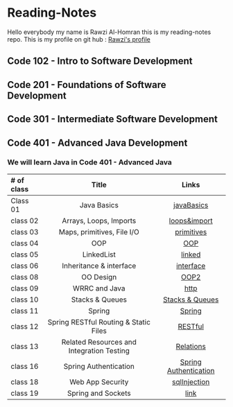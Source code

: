 # Reading-Notes
Hello everybody my name is Rawzi Al-Homran this is my reading-notes repo. This is my profile on git hub : [Rawzi's profile](https://github.com/rawziNael)
## Code 102 - Intro to Software Development
## Code 201 - Foundations of Software Development
## Code 301 - Intermediate Software Development
## Code 401 - Advanced Java Development


### We will learn Java in Code 401 - Advanced Java
| # of class    | Title | Links |  
| :---        |:---:| :---: |  
| Class 01    |Java Basics |	[javaBasics](https://github.com/rawziNael/Reading-Notes/blob/main/Read01.md) |  
| class 02  |Arrays, Loops, Imports   | [loops&import](https://github.com/rawziNael/Reading-Notes/blob/main/Read02.md) |  
| class 03  |Maps, primitives, File I/O      |[primitives](https://github.com/rawziNael/Reading-Notes/blob/main/Read03.md)|  
| class 04  |OOP      |[OOP](https://github.com/rawziNael/Reading-Notes/blob/main/read04.md)|  
| class 05  |      LinkedList|[linked](https://github.com/rawziNael/Reading-Notes/blob/main/Read05.md)|  
| class 06  |Inheritance & interface      |[interface](https://github.com/rawziNael/Reading-Notes/blob/main/Read06.md)|  
| class 08   |OO Design       |[OOP2](https://github.com/rawziNael/Reading-Notes/blob/main/Read08.md)|  
| class 09   |WRRC and Java       |[http](https://github.com/rawziNael/Reading-Notes/blob/main/Read09.md)|  
| class 10   |Stacks & Queues      |[Stacks & Queues](https://github.com/rawziNael/Reading-Notes/blob/main/Read10.md)|  
| class 11   |Spring      |[Spring](https://github.com/rawziNael/Reading-Notes/blob/main/Read11.md)|  
| class 12  |Spring RESTful Routing & Static Files     |[RESTful](https://github.com/rawziNael/Reading-Notes/blob/main/Read12.md)|  
| class 13  | Related Resources and Integration Testing     |[Relations](https://github.com/rawziNael/Reading-Notes/blob/main/Read13.md)|  
| class 16  |Spring Authentication    |[ Spring Authentication](https://github.com/rawziNael/Reading-Notes/blob/main/Read16.md)|
| class 18  |Web App Security    |[ sqlInjection](https://github.com/rawziNael/Reading-Notes/blob/main/Read18.md)|  
| class 19  |Spring and Sockets    |[link]()|  
